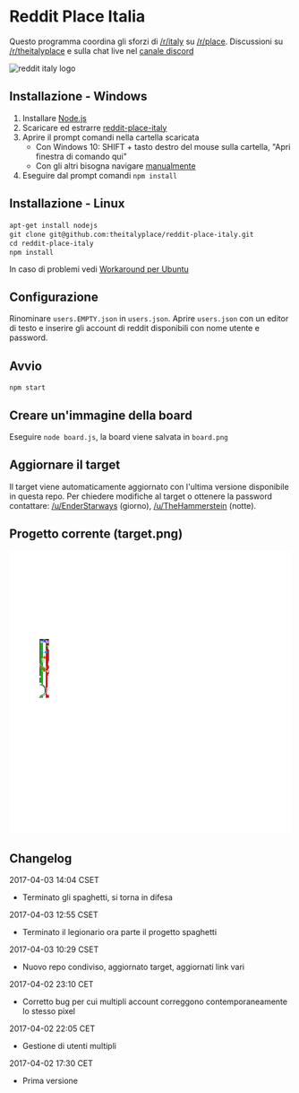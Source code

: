 # Reddit Place Italia
Questo programma coordina gli sforzi di [/r/italy](https://www.reddit.com/r/italy/) su [/r/place](https://www.reddit.com/r/place/). Discussioni su [/r/theitalyplace](https://www.reddit.com/r/theitalyplace/) e sulla chat live nel [canale discord](https://discord.gg/YjCM7uv)

![reddit italy logo](r_italy_logo.png)

## Installazione - Windows
1. Installare [Node.js](https://nodejs.org/it/)
2. Scaricare ed estrarre [reddit-place-italy](https://github.com/theitalyplace/reddit-place-italy/archive/master.zip)
3. Aprire il prompt comandi nella cartella scaricata
	- Con Windows 10: SHIFT + tasto destro del mouse sulla cartella, "Apri finestra di comando qui"
	- Con gli altri bisogna navigare [manualmente](http://it.wikihow.com/Cambiare-Directory-dal-Prompt-dei-Comandi)
4. Eseguire dal prompt comandi `npm install`

## Installazione - Linux
```
apt-get install nodejs
git clone git@github.com:theitalyplace/reddit-place-italy.git
cd reddit-place-italy
npm install
```
In caso di problemi vedi [Workaround per Ubuntu](https://github.com/theitalyplace/reddit-place-italy/issues/1)

## Configurazione
Rinominare `users.EMPTY.json` in `users.json`.
Aprire `users.json` con un editor di testo e inserire gli account di reddit disponibili con nome utente e password.

## Avvio
```
npm start
```

## Creare un'immagine della board
Eseguire `node board.js`, la board viene salvata in `board.png`

## Aggiornare il target
Il target viene automaticamente aggiornato con l'ultima versione disponibile in questa repo. Per chiedere modifiche al target o ottenere la password contattare: [/u/EnderStarways](https://www.reddit.com/user/EnderStarways) (giorno), [/u/TheHammerstein](https://www.reddit.com/user/TheHammerstein) (notte).

## Progetto corrente (target.png)

![Target](https://raw.githubusercontent.com/theitalyplace/reddit-place-italy/master/target.png)

## Changelog

2017-04-03 14:04 CSET
* Terminato gli spaghetti, si torna in difesa

2017-04-03 12:55 CSET
* Terminato il legionario ora parte il progetto spaghetti

2017-04-03 10:29 CSET
* Nuovo repo condiviso, aggiornato target, aggiornati link vari

2017-04-02 23:10 CET
* Corretto bug per cui multipli account correggono contemporaneamente lo stesso pixel

2017-04-02 22:05 CET
* Gestione di utenti multipli

2017-04-02 17:30 CET
* Prima versione
